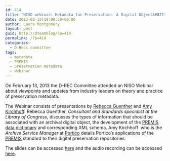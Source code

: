 ```yaml
---
id: 414
title: 'NISO webinar: Metadata for Preservation- A Digital Object&#8217;s Best Friend'
date: 2013-02-15T19:08:50+00:00
author: Laura Montgomery
layout: post
guid: http://dteamblog/?p=414
permalink: /?p=414
categories:
  - D-Recs committee
tags:
  - metadata
  - PREMIS
  - preservation metadata
  - webinar
---
```

On February 13, 2013 the D-REC Committee attended an NISO Webinar about viewpoints and updates from industry leaders on theory and practice of preservation metadata.

The Webinar consists of presentations by [Rebecca Guenther](http://blogs.loc.gov/digitalpreservation/2011/07/digital-pioneer-rebecca-guenther/ "Rebecca Guenther") and [Amy Kirchhoff](http://www.portico.org/digital-preservation/about-us/staff/amy-j-kirchhoff "Amy Kirchhoff"). Rebecca Guenther, _Consultant and Standards specialist at the Library of Congress_, discusses the types of information that should be associated with an archival digital object, the development of the [PREMIS data dictionary](http://www.loc.gov/standards/premis/v2/premis-2-0.pdf "PREMIS Data Dictionary") and corresponding XML schema. Amy Kirchhoff  who is the _Archive Service Manager_ at [Portico](http://www.portico.org/digital-preservation/ "Portico") details Portico’s applications of the [PREMIS](http://www.loc.gov/standards/premis/ "PREMIS") standard to their digital preservation repositories.

The slides can be accessed [here](http://www.niso.org/news/events/2013/webinars/preservation "here") and the audio recording can be accessed [here](http://www.niso.org/apps/group_public/document.php?document_id=10175 "here").